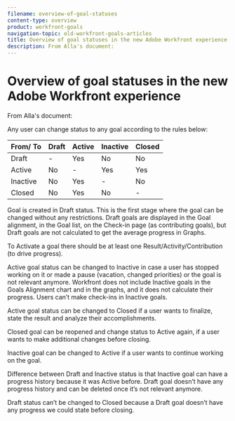 ```yaml
---
filename: overview-of-goal-statuses
content-type: overview
product: workfront-goals
navigation-topic: old-workfront-goals-articles
title: Overview of goal statuses in the new Adobe Workfront experience
description: From Alla's document:
---
```


# Overview of goal statuses in the new Adobe Workfront experience

From&nbsp;Alla's document:

Any user can change status to any goal according to the rules below:

| From/&nbsp;To |Draft |Active |Inactive |Closed |
|---|---|---|---|---|
| Draft |-  |Yes |No |No |
| Active |No |-  |Yes |Yes |
| Inactive |No |Yes |-  |No |
| Closed |No |Yes |No |- |

Goal is created in Draft status. This is the first stage where the goal can be changed without any restrictions. Draft goals are displayed in the Goal alignment, in the Goal list, on the Check-in page (as contributing goals), but Draft goals are not calculated to get the average progress in Graphs.

To Activate a goal there should be at least one Result/Activity/Contribution (to drive progress).

Active goal status can be changed to Inactive in case a user has stopped working on it or made a pause (vacation, changed priorities) or the goal is not relevant anymore. Workfront does not include Inactive goals in the Goals Alignment chart and in the graphs, and it does not calculate their progress. Users can’t make check-ins in Inactive goals.

Active goal status can be changed to Closed if a user wants to finalize, state the result and analyze their accomplishments.

Closed goal can be reopened and change status to Active again, if a user wants to make additional changes before closing.

Inactive goal can be changed to Active if a user wants to continue working on the goal.

Difference between Draft and Inactive status is that Inactive goal can have a progress history because it was Active before. Draft goal doesn’t have any progress history and can be deleted once it’s not relevant anymore.

Draft status can’t be changed to Closed because a Draft goal doesn’t have any progress we could state before closing.
